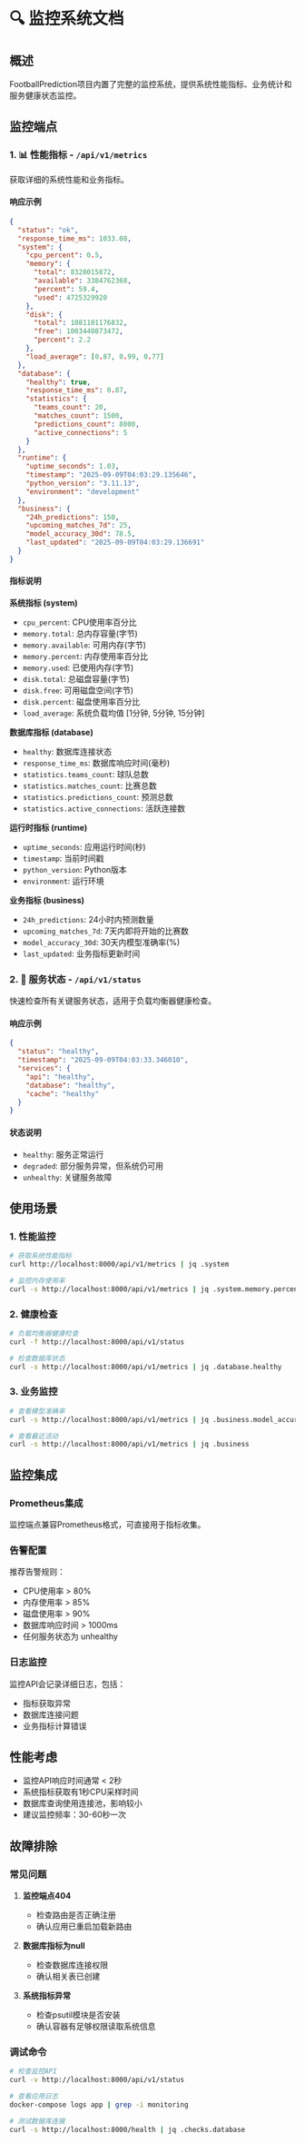 # 🔍 监控系统文档

## 概述

FootballPrediction项目内置了完整的监控系统，提供系统性能指标、业务统计和服务健康状态监控。

## 监控端点

### 1. 📊 性能指标 - `/api/v1/metrics`

获取详细的系统性能和业务指标。

#### 响应示例

```json
{
  "status": "ok",
  "response_time_ms": 1033.08,
  "system": {
    "cpu_percent": 0.5,
    "memory": {
      "total": 8328015872,
      "available": 3384762368,
      "percent": 59.4,
      "used": 4725329920
    },
    "disk": {
      "total": 1081101176832,
      "free": 1003440873472,
      "percent": 2.2
    },
    "load_average": [0.87, 0.99, 0.77]
  },
  "database": {
    "healthy": true,
    "response_time_ms": 0.87,
    "statistics": {
      "teams_count": 20,
      "matches_count": 1500,
      "predictions_count": 8000,
      "active_connections": 5
    }
  },
  "runtime": {
    "uptime_seconds": 1.03,
    "timestamp": "2025-09-09T04:03:29.135646",
    "python_version": "3.11.13",
    "environment": "development"
  },
  "business": {
    "24h_predictions": 150,
    "upcoming_matches_7d": 25,
    "model_accuracy_30d": 78.5,
    "last_updated": "2025-09-09T04:03:29.136691"
  }
}
```

#### 指标说明

**系统指标 (system)**

- `cpu_percent`: CPU使用率百分比
- `memory.total`: 总内存容量(字节)
- `memory.available`: 可用内存(字节)
- `memory.percent`: 内存使用率百分比
- `memory.used`: 已使用内存(字节)
- `disk.total`: 总磁盘容量(字节)
- `disk.free`: 可用磁盘空间(字节)
- `disk.percent`: 磁盘使用率百分比
- `load_average`: 系统负载均值 [1分钟, 5分钟, 15分钟]

**数据库指标 (database)**

- `healthy`: 数据库连接状态
- `response_time_ms`: 数据库响应时间(毫秒)
- `statistics.teams_count`: 球队总数
- `statistics.matches_count`: 比赛总数
- `statistics.predictions_count`: 预测总数
- `statistics.active_connections`: 活跃连接数

**运行时指标 (runtime)**

- `uptime_seconds`: 应用运行时间(秒)
- `timestamp`: 当前时间戳
- `python_version`: Python版本
- `environment`: 运行环境

**业务指标 (business)**

- `24h_predictions`: 24小时内预测数量
- `upcoming_matches_7d`: 7天内即将开始的比赛数
- `model_accuracy_30d`: 30天内模型准确率(%)
- `last_updated`: 业务指标更新时间

### 2. 🏥 服务状态 - `/api/v1/status`

快速检查所有关键服务状态，适用于负载均衡器健康检查。

#### 响应示例

```json
{
  "status": "healthy",
  "timestamp": "2025-09-09T04:03:33.346010",
  "services": {
    "api": "healthy",
    "database": "healthy",
    "cache": "healthy"
  }
}
```

#### 状态说明

- `healthy`: 服务正常运行
- `degraded`: 部分服务异常，但系统仍可用
- `unhealthy`: 关键服务故障

## 使用场景

### 1. 性能监控

```bash
# 获取系统性能指标
curl http://localhost:8000/api/v1/metrics | jq .system

# 监控内存使用率
curl -s http://localhost:8000/api/v1/metrics | jq .system.memory.percent
```

### 2. 健康检查

```bash
# 负载均衡器健康检查
curl -f http://localhost:8000/api/v1/status

# 检查数据库状态
curl -s http://localhost:8000/api/v1/metrics | jq .database.healthy
```

### 3. 业务监控

```bash
# 查看模型准确率
curl -s http://localhost:8000/api/v1/metrics | jq .business.model_accuracy_30d

# 查看最近活动
curl -s http://localhost:8000/api/v1/metrics | jq .business
```

## 监控集成

### Prometheus集成

监控端点兼容Prometheus格式，可直接用于指标收集。

### 告警配置

推荐告警规则：

- CPU使用率 > 80%
- 内存使用率 > 85%
- 磁盘使用率 > 90%
- 数据库响应时间 > 1000ms
- 任何服务状态为 unhealthy

### 日志监控

监控API会记录详细日志，包括：

- 指标获取异常
- 数据库连接问题
- 业务指标计算错误

## 性能考虑

- 监控API响应时间通常 < 2秒
- 系统指标获取有1秒CPU采样时间
- 数据库查询使用连接池，影响较小
- 建议监控频率：30-60秒一次

## 故障排除

### 常见问题

1. **监控端点404**
   - 检查路由是否正确注册
   - 确认应用已重启加载新路由

2. **数据库指标为null**
   - 检查数据库连接权限
   - 确认相关表已创建

3. **系统指标异常**
   - 检查psutil模块是否安装
   - 确认容器有足够权限读取系统信息

### 调试命令

```bash
# 检查监控API
curl -v http://localhost:8000/api/v1/status

# 查看应用日志
docker-compose logs app | grep -i monitoring

# 测试数据库连接
curl -s http://localhost:8000/health | jq .checks.database
```
